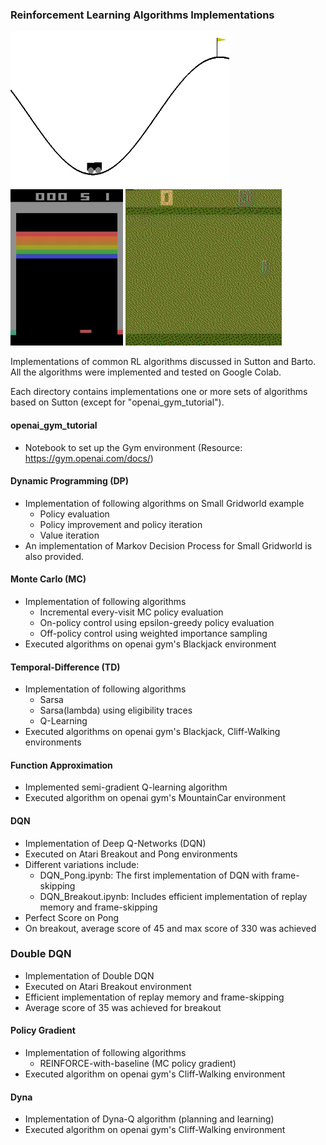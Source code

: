 ### Reinforcement Learning Algorithms Implementations
<img src="/images/MountainCar.gif" width="350" height="250"/> <img src="/images/Breakout.gif" width="180" height="250"/> <img src="/images/pong.gif" width="250" height="250"/>

Implementations of common RL algorithms discussed in Sutton and Barto. All the algorithms were implemented and tested on Google Colab.

Each directory contains implementations one or more sets of algorithms based on Sutton (except for "openai_gym_tutorial").

#### openai_gym_tutorial
- Notebook to set up the Gym environment (Resource: https://gym.openai.com/docs/)

#### Dynamic Programming (DP)
- Implementation of following algorithms on Small Gridworld example
  - Policy evaluation
  - Policy improvement and policy iteration
  - Value iteration
- An implementation of Markov Decision Process for Small Gridworld is also provided.

#### Monte Carlo (MC)
- Implementation of following algorithms
  - Incremental every-visit MC policy evaluation
  - On-policy control using epsilon-greedy policy evaluation
  - Off-policy control using weighted importance sampling
- Executed algorithms on openai gym's Blackjack environment

#### Temporal-Difference (TD)
- Implementation of following algorithms
  - Sarsa
  - Sarsa(lambda) using eligibility traces
  - Q-Learning
- Executed algorithms on openai gym's Blackjack, Cliff-Walking environments

#### Function Approximation
- Implemented semi-gradient Q-learning algorithm
- Executed algorithm on openai gym's MountainCar environment

#### DQN
- Implementation of Deep Q-Networks (DQN)
- Executed on Atari Breakout and Pong environments
- Different variations include:
    - DQN_Pong.ipynb: The first implementation of DQN with frame-skipping
    - DQN_Breakout.ipynb: Includes efficient implementation of replay memory and frame-skipping
- Perfect Score on Pong
- On breakout, average score of 45 and max score of 330 was achieved

### Double DQN
- Implementation of Double DQN
- Executed on Atari Breakout environment
- Efficient implementation of replay memory and frame-skipping
- Average score of 35 was achieved for breakout


#### Policy Gradient
- Implementation of following algorithms
  - REINFORCE-with-baseline (MC policy gradient)
- Executed algorithm on openai gym's Cliff-Walking environment

#### Dyna
- Implementation of Dyna-Q algorithm (planning and learning)
- Executed algorithm on openai gym's Cliff-Walking environment
